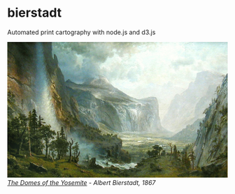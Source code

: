 # bierstadt
Automated print cartography with node.js and d3.js

![domes](img/domes.jpg)
_[The Domes of the Yosemite](http://www.stjathenaeum.org/albert-bierstadt-the-domes-of-the-yosemite) - Albert Bierstadt, 1867_


